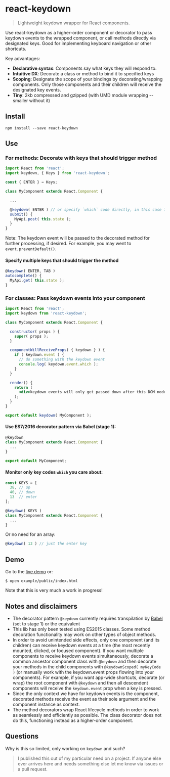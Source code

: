 # react-keydown
> Lightweight keydown wrapper for React components.

Use react-keydown as a higher-order component or decorator to pass keydown
events to the wrapped component, or call methods directly via designated keys. Good 
for implementing keyboard navigation or other shortcuts.

Key advantages:

* **Declarative syntax**: Components say what keys they will respond to.
* **Intuitive DX**: Decorate a class or method to bind it to specified keys
* **Scoping**: Designate the scope of your bindings by decorating/wrapping components. Only those components and their children will receive the designated key events.
* **Tiny**: 2kb compressed and gzipped (with UMD module wrapping -- smaller
  without it)

## Install

```
npm install --save react-keydown
```

## Use

### For methods: Decorate with keys that should trigger method

```javascript
import React from 'react';
import keydown, { Keys } from 'react-keydown';

const { ENTER } = Keys;

class MyComponent extends React.Component {

  ...

  @keydown( ENTER ) // or specify `which` code directly, in this case 13
  submit() {
    MyApi.post( this.state );
  }
}
```

Note: The keydown event will be passed to the decorated method for further
processing, if desired. For example, you may went to `event.preventDefault()`.

#### Specify multiple keys that should trigger the method

```javascript
@keydown( ENTER, TAB )
autocomplete() {
  MyApi.get( this.state );
}
```

### For classes: Pass keydown events into your component

```jsx
import React from 'react';
import keydown from 'react-keydown';

class MyComponent extends React.Component {

  constructor( props ) {
    super( props );
  }

  componentWillReceiveProps( { keydown } ) {
    if ( keydown.event ) {
      // do something with the keydown event
      console.log( keydown.event.which );
    }
  }

  render() {
    return (
      <div>keydown events will only get passed down after this DOM node mounts or is clicked on</div>
    );
  }
}

export default keydown( MyComponent );
```

#### Use ES7/2016 decorator pattern via Babel (stage 1):

```javascript
@keydown
class MyComponent extends React.Component {
  ...
}

export default MyComponent;
```

#### Monitor only key codes `which` you care about:

```javascript
const KEYS = [
  38, // up
  40, // down
  13  // enter
];

@keydown( KEYS )
class MyComponent extends React.Component {
  ...
}
```
Or no need for an array:
```javascript
@keydown( 13 ) // just the enter key
```

## Demo

Go to the [live
demo](http://jedverity.github.io/react-keydown/example/index.html) or:

```
$ open example/public/index.html
```

Note that this is very much a work in progress!

## Notes and disclaimers

* The decorator pattern `@keydown` currently requires transpilation by
  [Babel](babeljs.io/) (set to
  stage 1) or the equivalent
* This lib has only been tested using ES2015 classes. Some method decoration
  functionality may work on other types of object methods.
* In order to avoid unintended side effects, only one component (and its children) can receive
  keydown events at a time (the most recently mounted, clicked, or focused component). If you want multiple     
  components to receive keydown events simultaneously, decorate a common ancestor component class with `@keydown`     and then decorate your methods in the child components with `@keydownScoped( myKeyCode )` (or manually work with    the keydown.event props flowing into your components). For example, if you want app-wide shortcuts, decorate (or    wrap) the root component with `@keydown` and then all descendent components will receive the `keydown.event` prop   when a key is pressed.
* Since the only context we have for keydown events is the component, decorated
  methods receive the event as their sole argument and the component instance as
  context.
* The method decorators wrap React lifecycle methods in order to work
  as seamlessly and efficiently as possible. The class decorator does not do
  this, functioning instead as a higher-order component.

## Questions

Why is this so limited, only working on `keydown` and such?

> I published this out of my particular need on a project. If anyone else ever
arrives here and needs something else let me know via issues or a pull request.

